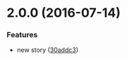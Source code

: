 <a name="2.0.0"></a>
# 2.0.0 (2016-07-14)


### Features

* new story ([30addc3](https://bitbucket.org/atlassian/atlaskit/commits/30addc3))




